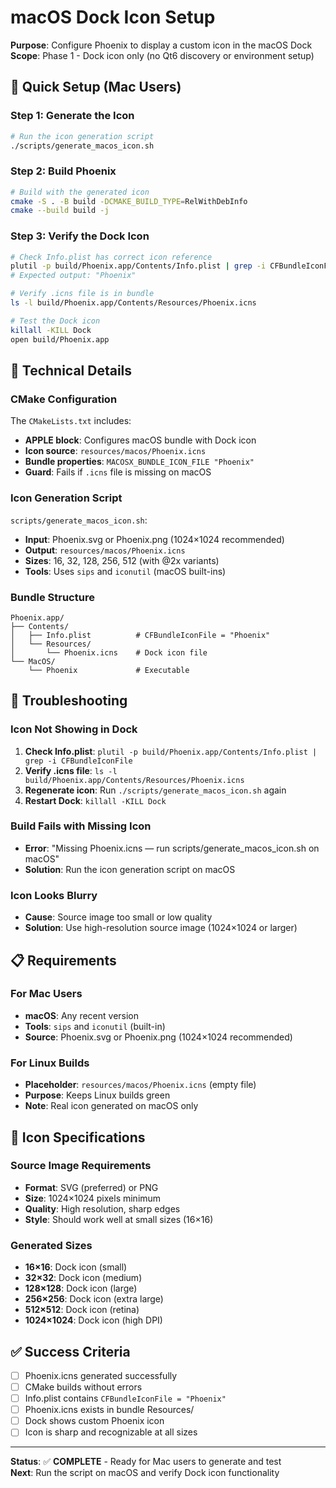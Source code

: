 # macOS Dock Icon Setup

**Purpose**: Configure Phoenix to display a custom icon in the macOS Dock  
**Scope**: Phase 1 - Dock icon only (no Qt6 discovery or environment setup)

## 🎯 **Quick Setup (Mac Users)**

### **Step 1: Generate the Icon**
```bash
# Run the icon generation script
./scripts/generate_macos_icon.sh
```

### **Step 2: Build Phoenix**
```bash
# Build with the generated icon
cmake -S . -B build -DCMAKE_BUILD_TYPE=RelWithDebInfo
cmake --build build -j
```

### **Step 3: Verify the Dock Icon**
```bash
# Check Info.plist has correct icon reference
plutil -p build/Phoenix.app/Contents/Info.plist | grep -i CFBundleIconFile
# Expected output: "Phoenix"

# Verify .icns file is in bundle
ls -l build/Phoenix.app/Contents/Resources/Phoenix.icns

# Test the Dock icon
killall -KILL Dock
open build/Phoenix.app
```

## 🔧 **Technical Details**

### **CMake Configuration**
The `CMakeLists.txt` includes:
- **APPLE block**: Configures macOS bundle with Dock icon
- **Icon source**: `resources/macos/Phoenix.icns`
- **Bundle properties**: `MACOSX_BUNDLE_ICON_FILE "Phoenix"`
- **Guard**: Fails if `.icns` file is missing on macOS

### **Icon Generation Script**
`scripts/generate_macos_icon.sh`:
- **Input**: Phoenix.svg or Phoenix.png (1024×1024 recommended)
- **Output**: `resources/macos/Phoenix.icns`
- **Sizes**: 16, 32, 128, 256, 512 (with @2x variants)
- **Tools**: Uses `sips` and `iconutil` (macOS built-ins)

### **Bundle Structure**
```
Phoenix.app/
├── Contents/
│   ├── Info.plist          # CFBundleIconFile = "Phoenix"
│   └── Resources/
│       └── Phoenix.icns    # Dock icon file
└── MacOS/
    └── Phoenix             # Executable
```

## 🐛 **Troubleshooting**

### **Icon Not Showing in Dock**
1. **Check Info.plist**: `plutil -p build/Phoenix.app/Contents/Info.plist | grep -i CFBundleIconFile`
2. **Verify .icns file**: `ls -l build/Phoenix.app/Contents/Resources/Phoenix.icns`
3. **Regenerate icon**: Run `./scripts/generate_macos_icon.sh` again
4. **Restart Dock**: `killall -KILL Dock`

### **Build Fails with Missing Icon**
- **Error**: "Missing Phoenix.icns — run scripts/generate_macos_icon.sh on macOS"
- **Solution**: Run the icon generation script on macOS

### **Icon Looks Blurry**
- **Cause**: Source image too small or low quality
- **Solution**: Use high-resolution source image (1024×1024 or larger)

## 📋 **Requirements**

### **For Mac Users**
- **macOS**: Any recent version
- **Tools**: `sips` and `iconutil` (built-in)
- **Source**: Phoenix.svg or Phoenix.png (1024×1024 recommended)

### **For Linux Builds**
- **Placeholder**: `resources/macos/Phoenix.icns` (empty file)
- **Purpose**: Keeps Linux builds green
- **Note**: Real icon generated on macOS only

## 🎨 **Icon Specifications**

### **Source Image Requirements**
- **Format**: SVG (preferred) or PNG
- **Size**: 1024×1024 pixels minimum
- **Quality**: High resolution, sharp edges
- **Style**: Should work well at small sizes (16×16)

### **Generated Sizes**
- **16×16**: Dock icon (small)
- **32×32**: Dock icon (medium)
- **128×128**: Dock icon (large)
- **256×256**: Dock icon (extra large)
- **512×512**: Dock icon (retina)
- **1024×1024**: Dock icon (high DPI)

## ✅ **Success Criteria**

- [ ] Phoenix.icns generated successfully
- [ ] CMake builds without errors
- [ ] Info.plist contains `CFBundleIconFile = "Phoenix"`
- [ ] Phoenix.icns exists in bundle Resources/
- [ ] Dock shows custom Phoenix icon
- [ ] Icon is sharp and recognizable at all sizes

---

**Status**: ✅ **COMPLETE** - Ready for Mac users to generate and test  
**Next**: Run the script on macOS and verify Dock icon functionality




